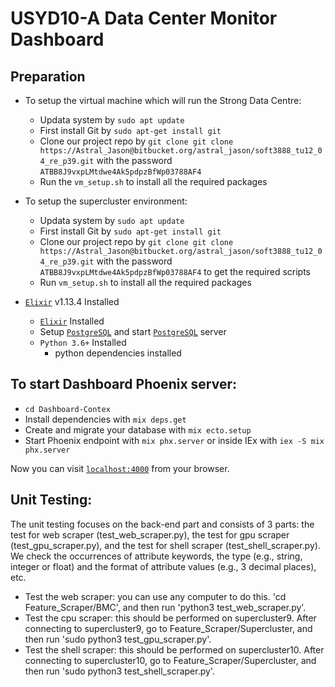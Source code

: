 # USYD10-A Data Center Monitor Dashboard

## Preparation
* To setup the virtual machine which will run the Strong Data Centre:
  * Updata system by `sudo apt update`
  * First install Git by `sudo apt-get install git`
  * Clone our project repo by `git clone git clone https://Astral_Jason@bitbucket.org/astral_jason/soft3888_tu12_04_re_p39.git` with the password `ATBB8J9vxpLMtdwe4Ak5pdpzBfWp03788AF4`
  * Run the `vm_setup.sh` to install all the required packages
* To setup the supercluster environment:
  * Updata system by `sudo apt update`
  * First install Git by `sudo apt-get install git`
  * Clone our project repo by `git clone git clone https://Astral_Jason@bitbucket.org/astral_jason/soft3888_tu12_04_re_p39.git` with the password `ATBB8J9vxpLMtdwe4Ak5pdpzBfWp03788AF4` to get the required scripts
  * Run `vm_setup.sh` to install all the required packages

* [`Elixir`](https://elixir-lang.org/install.html) v1.13.4 Installed
  * [`Elixir`](https://elixir-lang.org/install.html) Installed
  * Setup [`PostgreSQL`](https://www.postgresql.org/download/) and start [`PostgreSQL`](https://www.postgresql.org/) server
  * `Python 3.6+` Installed
    * python dependencies installed

## To start Dashboard Phoenix server:
  * `cd Dashboard-Contex`
  * Install dependencies with `mix deps.get`
  * Create and migrate your database with `mix ecto.setup`
  * Start Phoenix endpoint with `mix phx.server` or inside IEx with `iex -S mix phx.server`

  Now you can visit [`localhost:4000`](http://localhost:4000) from your browser.

## Unit Testing:
  The unit testing focuses on the back-end part and consists of 3 parts: the test for web scraper (test_web_scraper.py), the test for gpu scraper (test_gpu_scraper.py), and the test for shell scraper (test_shell_scraper.py). We check the occurrences of attribute keywords, the type (e.g., string, integer or float) and the format of attribute values (e.g., 3 decimal places), etc.  
  * Test the web scraper: you can use any computer to do this. 'cd Feature_Scraper/BMC', and then run 'python3 test_web_scraper.py'.
  * Test the cpu scraper: this should be performed on supercluster9. After connecting to supercluster9, go to Feature_Scraper/Supercluster, and then run 'sudo python3 test_gpu_scraper.py'.
  * Test the shell scraper: this should be performed on supercluster10. After connecting to supercluster10, go to Feature_Scraper/Supercluster, and then run 'sudo python3 test_shell_scraper.py'.
